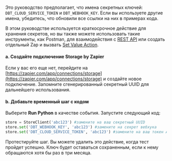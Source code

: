 Это руководство предполагает, что имена секретных ключей: `DBT_CLOUD_SERVICE_TOKEN` и `DBT_WEBHOOK_KEY`. Если вы используете другие имена, убедитесь, что обновили все ссылки на них в примерах кода.

В этом руководстве используется краткосрочное действие для хранения секретов, но вы также можете использовать такие инструменты, как Postman, для взаимодействия с [REST API](https://store.zapier.com/) или создать отдельный Zap и вызвать [Set Value Action](https://help.zapier.com/hc/en-us/articles/8496293271053-Save-and-retrieve-data-from-Zaps#3-set-a-value-in-your-store-0-3).

#### a. Создайте подключение Storage by Zapier
Если у вас его еще нет, перейдите на [https://zapier.com/app/connections/storage](https://zapier.com/app/connections/storage) и создайте новое подключение. Запомните сгенерированный секретный UUID для дальнейшего использования.

#### b. Добавьте временный шаг с кодом
Выберите **Run Python** в качестве события. Запустите следующий код:
```python
store = StoreClient('abc123') #замените на ваш секретный UUID
store.set('DBT_WEBHOOK_KEY', 'abc123') #замените на секрет вебхука
store.set('DBT_CLOUD_SERVICE_TOKEN', 'abc123') #замените на ваш токен API dbt Cloud
```
Протестируйте шаг. Вы можете удалить это действие, когда тест пройдет успешно. Ключ будет оставаться сохраненным, если к нему обращаются хотя бы раз в три месяца.